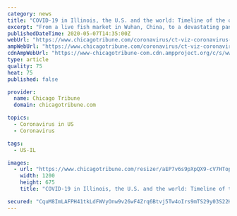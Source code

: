 ```yaml
---
category: news
title: "COVID-19 in Illinois, the U.S. and the world: Timeline of the outbreak"
excerpt: "From a live fish market in Wuhan, China, to a devastating pandemic across the globe, here are key points in the outbreak of COVID-19 in Illinois, the U.S. and the world."
publishedDateTime: 2020-05-07T14:35:00Z
webUrl: "https://www.chicagotribune.com/coronavirus/ct-viz-coronavirus-timeline-20200507-uvrzs32nljabrpn6vkzq7m2fpq-story.html"
ampWebUrl: "https://www.chicagotribune.com/coronavirus/ct-viz-coronavirus-timeline-20200507-uvrzs32nljabrpn6vkzq7m2fpq-story.html?outputType=amp"
cdnAmpWebUrl: "https://www-chicagotribune-com.cdn.ampproject.org/c/s/www.chicagotribune.com/coronavirus/ct-viz-coronavirus-timeline-20200507-uvrzs32nljabrpn6vkzq7m2fpq-story.html?outputType=amp"
type: article
quality: 75
heat: 75
published: false

provider:
  name: Chicago Tribune
  domain: chicagotribune.com

topics:
  - Coronavirus in US
  - Coronavirus

tags:
  - US-IL

images:
  - url: "https://www.chicagotribune.com/resizer/aEP7v6s9pXpQX9-cV7HTopa6ghM=/1200x0/top/arc-anglerfish-arc2-prod-tronc.s3.amazonaws.com/public/TNJCY5QSXJEFFCXZU6E5O4FMBM.jpg"
    width: 1200
    height: 675
    title: "COVID-19 in Illinois, the U.S. and the world: Timeline of the outbreak"

secured: "CquM8ImLAFPH41tkLdFWVyOnw9v26wF4Zrq6Btvj5Tw4oIrs9mTS29y03S22Hipw9VRYkPq/Vhn7ZPEI/wrlu1vs0kPgLiaKtXnFGKku+jsGukwLB9aNia1CIgpQQakPS8ejxLJMGFFqGrsD2yXLHzAVuEAdkSw8Rcr5p1db+z9PgNtwsTOoLPbeflC1w9yzZoPjvsUe50gpMqhDOFjPzycyNeruoiTKU2kHIdywEFVicgEnR0H0rMCmguXg/boE71+e834A4DS6Sg/DPdZsLjA9oGIRCfaejuUEMlOmmkXB5vox+lrD2bVZ27Ow+uvAgvI8taPkYrAuT6okGK6J//Cz9gZAiAMIakJuXddsUcCokPR32e7kpqTLVN2VCB6+2RpVhuK6eNbpa63v/zFGaif3tPvk/a3zTq5v2TJwFh8QlXtjPubUxwgZs5ijX8cTxlHHMJnu4m0KcYiAmMMKvDN5UxSzdLfveNyptpvIuOQ=;QhlezyfVBj8LfZkkAasD/Q=="
---
```


